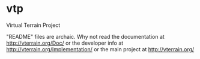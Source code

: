 vtp
===
Virtual Terrain Project

"README" files are archaic.  Why not read the documentation at http://vterrain.org/Doc/ 
or the developer info at http://vterrain.org/Implementation/ or the main project at http://vterrain.org/

